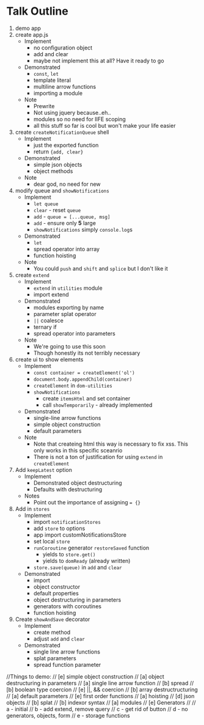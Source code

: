# Talk Outline

1. demo app
2. create app.js
	* Implement
		* no configuration object
		* add and clear
		* maybe not implement this at all? Have it ready to go
	* Demonstrated
		* `const`, `let`
		* template literal
		* multiline arrow functions
		* importing a module
	* Note
		* Prewrite
		* Not using jquery because..eh..
		* modules so no need for IIFE scoping
		* all this stuff so far is cool but won't make your life easier
3. create `createNotificationQueue` shell
	* Implement
		* just the exported function
		* return `{add, clear}`
	* Demonstrated
		* simple json objects
		* object methods
	* Note
		* dear god, no need for new
4. modify queue and `showNotifications`
	* Implement
		* `let queue`
		* `clear` - reset `queue`
		* `add` - `queue = [...queue, msg]`
		* `add` - ensure only **5** large
		* `showNotifications` simply `console.log`s
	* Demonstrated
		* `let`
		* spread operator into array
		* function hoisting
	* Note
		* You could `push` and `shift` and `splice` but I don't like it
5. create `extend` 
	* Implement
		* `extend` in `utilities` module
		* import extend
	* Demonstrated
		* modules exporting by name
		* parameter splat operator
		* `||` coalesce
		* ternary if
		* spread operator into parameters
	* Note
		* We're going to use this soon
		* Though honestly its not terribly necessary
6. create ui to show elements
	* Implement
		* `const container = createElement('ol')`	
		* `document.body.appendChild(container)`
		* `createElement` in `dom-utilities`
		* `showNotifications`
			* create `itemsHtml` and set container
			* call `showTemporarily` - already implemented
	* Demonstrated
		* single-line arrow functions
		* simple object construction
		* default parameters
	* Note
		* Note that createing html this way is necessary to fix xss. This only works in this specific sceanrio
		* There is not a ton of justification for using `extend` in `createElement`
7. Add `keepLatest` option
	* Implement 
		* Demonstrated object destructuring
		* Defaults with destructuring
	* Notes
		* Point out the importance of assigning `= {}`
8. Add in `stores`
	* Implement
		* import `notificationStores`
		* add `store` to options
		* app import customNotificationsStore
		* set local `store`
		* `runCoroutine` generator `restoreSaved` function
			* yields to `store.get()`
			* yields to `domReady` (already written)
		* `store.save(queue)` in `add` and `clear`
	* Demonstrated
		* import
		* object constructor
		* default properties
		* object destructuring in parameters
		* generators with coroutines
		* function hoisting
9. Create `showAndSave` decorator
	* Implement
		* create method
		* adjust `add` and `clear`
	* Demonstrated
		* single line arrow functions
		* splat parameters
		* spread function parameter

//Things to demo:
// [e]	simple object construction
// [a]	object destructuring in parameters
// [a]	single line arrow function
// [b]	spread
// [b]	boolean type coercion
// [e]	||, && coercion
// [b]	array destructructuring
// [a]	default parameters
// [e]	first order functions
// [a]	hoisting 
// [d]	json objects
// [b]	splat
// [b]	indexor syntax
// [a]	modules
// [e]	Generators
//
// a - initial
// b - add extend, remove query
// c - get rid of button
// d - no generators, objects, form
// e - storage functions

